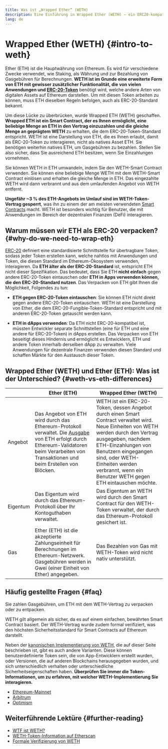 ```yaml
---
title: Was ist „Wrapped Ether“ (WETH)
description: Eine Einführung in Wrapped Ether (WETH) – ein ERC20-kompatibler Wrapper für Ether (ETH).
lang: de
---
```


# Wrapped Ether (WETH) {#intro-to-weth}

Ether (ETH) ist die Hauptwährung von Ethereum. Es wird für verschiedene Zwecke verwendet, wie Staking, als Währung und zur Bezahlung von Gasgebühren für Berechnungen. **WETH ist im Grunde eine erweiterte Form von ETH mit gewisser zusätzlicher Funktionalität, die von vielen Anwendungen und [ERC-20-Token](/glossary/#erc-20)** benötigt wird, welche andere Arten von digitalen Assets auf Ethereum darstellen. Um mit diesen Token arbeiten zu können, muss ETH dieselben Regeln befolgen, auch als ERC-20-Standard bekannt.

Um diese Lücke zu überbrücken, wurde Wrapped ETH (WETH) geschaffen. **Wrapped ETH ist ein Smart Contract, der es Ihnen ermöglicht, eine beliebige Menge an ETH in den Vertrag einzuzahlen und die gleiche Menge an geprägtem WETH** zu erhalten, die dem ERC-20-Token-Standard entspricht. WETH ist eine Darstellung von ETH, die es Ihnen erlaubt, damit als ERC-20-Token zu interagieren, nicht als natives Asset ETH. Sie benötigen weiterhin natives ETH, um Gasgebühren zu bezahlen. Stellen Sie also sicher, dass Sie ausreichend ETH besitzen, wenn Sie Einzahlungen vornehmen.

Sie können WETH in ETH umwandeln, indem Sie den WETH-Smart Contract verwenden. Sie können eine beliebige Menge WETH mit dem WETH-Smart Contract einlösen und erhalten die gleiche Menge in ETH. Das eingezahlte WETH wird dann verbrannt und aus dem umlaufenden Angebot von WETH entfernt.

**Ungefähr ~3 % des ETH-Angebots im Umlauf sind im WETH-Token-Vertrag gesperrt**, was ihn zu einem der am meisten verwendeten [Smart Contracts](/glossary/#smart-contract) macht. WETH ist besonders wichtig für Benutzer, die mit Anwendungen im Bereich der dezentralen Finanzen (DeFi) interagieren.

## Warum müssen wir ETH als ERC-20 verpacken? {#why-do-we-need-to-wrap-eth}

[ERC-20](/developers/docs/standards/tokens/erc-20/) definiert eine standardisierte Schnittstelle für übertragbare Token, sodass jeder Token erstellen kann, welche nahtlos mit Anwendungen und Token, die diesen Standard im Ethereum-Ökosystem verwenden, interagieren. Da **ETH älter als der ERC-20-Standard** ist, entspricht ETH nicht dieser Spezifikation. Das bedeutet, dass Sie ETH **nicht einfach** gegen andere ERC-20-Token eintauschen oder **ETH in Apps verwenden können, die den ERC-20-Standard nutzen**. Das Verpacken von ETH gibt Ihnen die Möglichkeit, Folgendes zu tun:

- **ETH gegen ERC-20-Token eintauschen**: Sie können ETH nicht direkt gegen andere ERC-20-Token eintauschen. WETH ist eine Darstellung von Ether, die dem ERC-20-Fungible-Token-Standard entspricht und mit anderen ERC-20-Token getauscht werden kann.

- **ETH in dApps verwenden**: Da ETH nicht ERC-20-kompatibel ist, müssten Entwickler separate Schnittstellen (eine für ETH und eine andere für ERC-20-Token) in dApps erstellen. Das Verpacken von ETH beseitigt dieses Hindernis und ermöglicht es Entwicklern, ETH und andere Token innerhalb derselben dApp zu verwalten. Viele Anwendungen für dezentrale Finanzen verwenden diesen Standard und schaffen Märkte für den Austausch dieser Token.

## Wrapped Ether (WETH) und Ether (ETH): Was ist der Unterschied? {#weth-vs-eth-differences}

|          | **Ether (ETH)**                                                                                                                                                                                                                    | **Wrapped Ether (WETH)**                                                                                                                                                                                                                                                                                           |
| -------- | ----------------------------------------------------------------------------------------------------------------------------------------------------------------------------------------------------------------------------------------------------- | ------------------------------------------------------------------------------------------------------------------------------------------------------------------------------------------------------------------------------------------------------------------------------------------------------------------------------------- |
| Angebot  | Das Angebot von ETH wird durch das Ethereum-Protokoll verwaltet. Die [Ausgabe](/roadmap/merge/issuance) von ETH erfolgt durch Ethereum-Validatoren beim Verarbeiten von Transaktionen und beim Erstellen von Blöcken. | WETH ist ein ERC-20-Token, dessen Angebot durch einen Smart Contract verwaltet wird. Neue Einheiten von WETH werden durch den Vertrag ausgegeben, nachdem ETH-Einzahlungen von Benutzern eingegangen sind, oder WETH-Einheiten werden verbrannt, wenn ein Benutzer WETH gegen ETH eintauschen möchte. |
| Eigentum | Das Eigentum wird durch das Ethereum-Protokoll über Ihr Kontoguthaben verwaltet.                                                                                                                                                      | Das Eigentum an WETH wird durch den Smart Contract für den WETH-Token verwaltet, der durch das Ethereum-Protokoll gesichert ist.                                                                                                                                                                                      |
| Gas      | Ether (ETH) ist die akzeptierte Zahlungseinheit für Berechnungen im Ethereum-Netzwerk. Gasgebühren werden in Gwei (einer Einheit von Ether) angegeben.                          | Das Bezahlen von Gas mit WETH-Token wird nicht nativ unterstützt.                                                                                                                                                                                                                                                     |

## Häufig gestellte Fragen {#faq}

<ExpandableCard title="Do you pay to wrap/unwrap ETH?" eventCategory="/wrapped-eth" eventName="clicked Do you pay to wrap/unwrap ETH?">

Sie zahlen Gasgebühren, um ETH mit dem WETH-Vertrag zu verpacken oder zu entpacken.

</ExpandableCard>

<ExpandableCard title="Is WETH safe?" eventCategory="/wrapped-eth" eventName="clicked Is WETH safe?">

WETH gilt allgemein als sicher, da es auf einem einfachen, bewährten Smart Contract basiert. Der WETH-Vertrag wurde zudem formal verifiziert, was den höchsten Sicherheitsstandard für Smart Contracts auf Ethereum darstellt.

</ExpandableCard>

<ExpandableCard title="Why am I seeing different WETH tokens?" eventCategory="/wrapped-eth" eventName="clicked Why am I seeing different WETH tokens?">

Neben der [kanonischen Implementierung von WETH](https://etherscan.io/token/0xc02aaa39b223fe8d0a0e5c4f27ead9083c756cc2), die auf dieser Seite beschrieben ist, gibt es auch andere Varianten. Diese können benutzerdefinierte Token sein, die von App-Entwicklern erstellt wurden, oder Versionen, die auf anderen Blockchains herausgegeben wurden, und sich unterschiedlich verhalten oder unterschiedliche Sicherheitseigenschaften haben. **Überprüfen Sie immer die Token-Informationen, um zu erfahren, mit welcher WETH-Implementierung Sie interagieren.**

</ExpandableCard>

<ExpandableCard title="What are the WETH contracts on other networks?" eventCategory="/wrapped-eth" eventName="clicked What are the WETH contracts on other networks?">

- [Ethereum-Mainnet](https://etherscan.io/token/0xC02aaA39b223FE8D0A0e5C4F27eAD9083C756Cc2)
- [Arbitrum](https://arbiscan.io/token/0x82af49447d8a07e3bd95bd0d56f35241523fbab1)
- [Optimism](https://optimistic.etherscan.io/token/0x4200000000000000000000000000000000000006)

</ExpandableCard>

## Weiterführende Lektüre {#further-reading}

- [WTF ist WETH?](https://weth.tkn.eth.limo/)
- [WETH-Token-Information auf Etherscan](https://etherscan.io/token/0xc02aaa39b223fe8d0a0e5c4f27ead9083c756cc2)
- [Formale Verifizierung von WETH](https://zellic.io/blog/formal-verification-weth)
